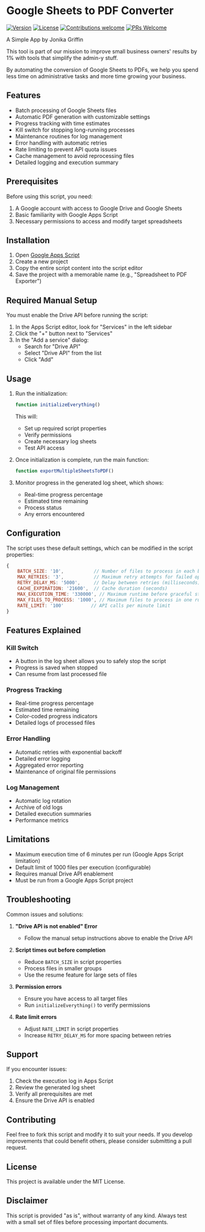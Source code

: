 # Google Sheets to PDF Converter

[![Version](https://img.shields.io/badge/version-1.0.0-blue.svg)](https://github.com/simple-apps-by-jonika-griffin/google-sheets-to-pdf/releases)
[![License](https://img.shields.io/badge/license-MIT-green.svg)](https://github.com/simple-apps-by-jonika-griffin/google-sheets-to-pdf/blob/main/LICENSE)
[![Contributions welcome](https://img.shields.io/badge/contributions-welcome-orange.svg)](https://github.com/simple-apps-by-jonika-griffin/google-sheets-to-pdf/blob/main/CONTRIBUTING.md)
[![PRs Welcome](https://img.shields.io/badge/PRs-welcome-brightgreen.svg)](https://github.com/simple-apps-by-jonika-griffin/google-sheets-to-pdf/blob/main/CONTRIBUTING.md)

A Simple App by Jonika Griffin

This tool is part of our mission to improve small business owners' results by 1% with tools that simplify the admin-y stuff. 

By automating the conversion of Google Sheets to PDFs, we help you spend less time on administrative tasks and more time growing your business.

## Features

- Batch processing of Google Sheets files
- Automatic PDF generation with customizable settings
- Progress tracking with time estimates
- Kill switch for stopping long-running processes
- Maintenance routines for log management
- Error handling with automatic retries
- Rate limiting to prevent API quota issues
- Cache management to avoid reprocessing files
- Detailed logging and execution summary

## Prerequisites

Before using this script, you need:

1. A Google account with access to Google Drive and Google Sheets
2. Basic familiarity with Google Apps Script
3. Necessary permissions to access and modify target spreadsheets

## Installation

1. Open [Google Apps Script](https://script.google.com)
2. Create a new project
3. Copy the entire script content into the script editor
4. Save the project with a memorable name (e.g., "Spreadsheet to PDF Exporter")

## Required Manual Setup

You must enable the Drive API before running the script:

1. In the Apps Script editor, look for "Services" in the left sidebar
2. Click the "+" button next to "Services"
3. In the "Add a service" dialog:
   - Search for "Drive API"
   - Select "Drive API" from the list
   - Click "Add"

## Usage

1. Run the initialization:
   ```javascript
   function initializeEverything()
   ```
   This will:
   - Set up required script properties
   - Verify permissions
   - Create necessary log sheets
   - Test API access

2. Once initialization is complete, run the main function:
   ```javascript
   function exportMultipleSheetsToPDF()
   ```

3. Monitor progress in the generated log sheet, which shows:
   - Real-time progress percentage
   - Estimated time remaining
   - Process status
   - Any errors encountered

## Configuration

The script uses these default settings, which can be modified in the script properties:

```javascript
{
    BATCH_SIZE: '10',           // Number of files to process in each batch
    MAX_RETRIES: '3',           // Maximum retry attempts for failed operations
    RETRY_DELAY_MS: '5000',     // Delay between retries (milliseconds)
    CACHE_EXPIRATION: '21600',  // Cache duration (seconds)
    MAX_EXECUTION_TIME: '330000', // Maximum runtime before graceful stop (milliseconds)
    MAX_FILES_TO_PROCESS: '1000', // Maximum files to process in one run
    RATE_LIMIT: '100'          // API calls per minute limit
}
```

## Features Explained

### Kill Switch
- A button in the log sheet allows you to safely stop the script
- Progress is saved when stopped
- Can resume from last processed file

### Progress Tracking
- Real-time progress percentage
- Estimated time remaining
- Color-coded progress indicators
- Detailed logs of processed files

### Error Handling
- Automatic retries with exponential backoff
- Detailed error logging
- Aggregated error reporting
- Maintenance of original file permissions

### Log Management
- Automatic log rotation
- Archive of old logs
- Detailed execution summaries
- Performance metrics

## Limitations

- Maximum execution time of 6 minutes per run (Google Apps Script limitation)
- Default limit of 1000 files per execution (configurable)
- Requires manual Drive API enablement
- Must be run from a Google Apps Script project

## Troubleshooting

Common issues and solutions:

1. **"Drive API is not enabled" Error**
   - Follow the manual setup instructions above to enable the Drive API

2. **Script times out before completion**
   - Reduce `BATCH_SIZE` in script properties
   - Process files in smaller groups
   - Use the resume feature for large sets of files

3. **Permission errors**
   - Ensure you have access to all target files
   - Run `initializeEverything()` to verify permissions

4. **Rate limit errors**
   - Adjust `RATE_LIMIT` in script properties
   - Increase `RETRY_DELAY_MS` for more spacing between retries

## Support

If you encounter issues:
1. Check the execution log in Apps Script
2. Review the generated log sheet
3. Verify all prerequisites are met
4. Ensure the Drive API is enabled

## Contributing

Feel free to fork this script and modify it to suit your needs. If you develop improvements that could benefit others, please consider submitting a pull request.

## License

This project is available under the MIT License.

## Disclaimer

This script is provided "as is", without warranty of any kind. Always test with a small set of files before processing important documents.
